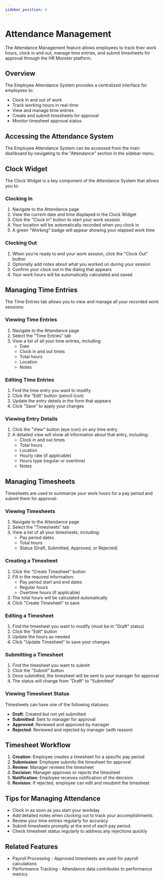 ```yaml
---
sidebar_position: 4
---
```


# Attendance Management

The Attendance Management feature allows employees to track their work hours, clock in and out, manage time entries, and submit timesheets for approval through the HR Monster platform.

## Overview

The Employee Attendance System provides a centralized interface for employees to:
- Clock in and out of work
- Track working hours in real-time
- View and manage time entries
- Create and submit timesheets for approval
- Monitor timesheet approval status

## Accessing the Attendance System

The Employee Attendance System can be accessed from the main dashboard by navigating to the "Attendance" section in the sidebar menu.

## Clock Widget

The Clock Widget is a key component of the Attendance System that allows you to:

### Clocking In

1. Navigate to the Attendance page
2. View the current date and time displayed in the Clock Widget
3. Click the "Clock In" button to start your work session
4. Your location will be automatically recorded when you clock in
5. A green "Working" badge will appear showing your elapsed work time

### Clocking Out

1. When you're ready to end your work session, click the "Clock Out" button
2. Optionally add notes about what you worked on during your session
3. Confirm your clock out in the dialog that appears
4. Your work hours will be automatically calculated and saved

## Managing Time Entries

The Time Entries tab allows you to view and manage all your recorded work sessions:

### Viewing Time Entries

1. Navigate to the Attendance page
2. Select the "Time Entries" tab
3. View a list of all your time entries, including:
   - Date
   - Clock in and out times
   - Total hours
   - Location
   - Notes

### Editing Time Entries

1. Find the time entry you want to modify
2. Click the "Edit" button (pencil icon)
3. Update the entry details in the form that appears
4. Click "Save" to apply your changes

### Viewing Entry Details

1. Click the "View" button (eye icon) on any time entry
2. A detailed view will show all information about that entry, including:
   - Clock in and out times
   - Total hours
   - Location
   - Hourly rate (if applicable)
   - Hours type (regular or overtime)
   - Notes

## Managing Timesheets

Timesheets are used to summarize your work hours for a pay period and submit them for approval:

### Viewing Timesheets

1. Navigate to the Attendance page
2. Select the "Timesheets" tab
3. View a list of all your timesheets, including:
   - Pay period dates
   - Total hours
   - Status (Draft, Submitted, Approved, or Rejected)

### Creating a Timesheet

1. Click the "Create Timesheet" button
2. Fill in the required information:
   - Pay period start and end dates
   - Regular hours
   - Overtime hours (if applicable)
3. The total hours will be calculated automatically
4. Click "Create Timesheet" to save

### Editing a Timesheet

1. Find the timesheet you want to modify (must be in "Draft" status)
2. Click the "Edit" button
3. Update the hours as needed
4. Click "Update Timesheet" to save your changes

### Submitting a Timesheet

1. Find the timesheet you want to submit
2. Click the "Submit" button
3. Once submitted, the timesheet will be sent to your manager for approval
4. The status will change from "Draft" to "Submitted"

### Viewing Timesheet Status

Timesheets can have one of the following statuses:
- **Draft**: Created but not yet submitted
- **Submitted**: Sent to manager for approval
- **Approved**: Reviewed and approved by manager
- **Rejected**: Reviewed and rejected by manager (with reason)

## Timesheet Workflow

1. **Creation**: Employee creates a timesheet for a specific pay period
2. **Submission**: Employee submits the timesheet for approval
3. **Review**: Manager reviews the timesheet
4. **Decision**: Manager approves or rejects the timesheet
5. **Notification**: Employee receives notification of the decision
6. **Revision**: If rejected, employee can edit and resubmit the timesheet

## Tips for Managing Attendance

- Clock in as soon as you start your workday
- Add detailed notes when clocking out to track your accomplishments
- Review your time entries regularly for accuracy
- Submit timesheets promptly at the end of each pay period
- Check timesheet status regularly to address any rejections quickly

## Related Features

- Payroll Processing - Approved timesheets are used for payroll calculations
- Performance Tracking - Attendance data contributes to performance metrics
